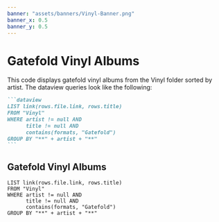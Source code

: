 ```yaml
---
banner: "assets/banners/Vinyl-Banner.png"
banner_x: 0.5
banner_y: 0.5
---
```


# Gatefold Vinyl Albums

This code displays gatefold vinyl albums from the Vinyl folder sorted by artist. The dataview queries look like the following:

````markdown
```dataview
LIST link(rows.file.link, rows.title)
FROM "Vinyl"
WHERE artist != null AND
      title != null AND
      contains(formats, "Gatefold")
GROUP BY "**" + artist + "**"
```
````

## Gatefold Vinyl Albums

```dataview
LIST link(rows.file.link, rows.title)
FROM "Vinyl"
WHERE artist != null AND
      title != null AND
      contains(formats, "Gatefold")
GROUP BY "**" + artist + "**"
```
